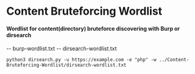 # Content Bruteforcing Wordlist

#### Wordlist for content(directory) bruteforce discovering with Burp or dirsearch

-- burp-wordlist.txt
-- dirsearch-wordlist.txt

`python3 dirsearch.py -u https://example.com -e "php" -w ../Content-Bruteforcing-Wordlist/dirsearch-wordlist.txt`
